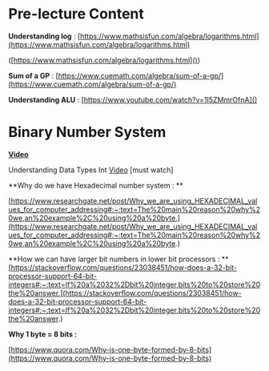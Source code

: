 # Pre-lecture Content

**Understanding log** : [https://www.mathsisfun.com/algebra/logarithms.html](https://www.mathsisfun.com/algebra/logarithms.html)

([https://www.mathsisfun.com/algebra/logarithms.html]())

**Sum of a GP** : [https://www.cuemath.com/algebra/sum-of-a-gp/](https://www.cuemath.com/algebra/sum-of-a-gp/)

**Understanding ALU** : [https://www.youtube.com/watch?v=1I5ZMmrOfnA]()

# **Binary Number System**

**[Video](https://www.youtube.com/watch?v=Etoggf42trE)**

Understanding Data Types Int [Video](https://www.interviewbit.com/tutorial/understanding-data-types-int/#understanding-data-types-int) [must watch]

**Why do we have Hexadecimal number system : **

[https://www.researchgate.net/post/Why_we_are_using_HEXADECIMAL_values_for_computer_addressing#:~:text=The%20main%20reason%20why%20we,an%20example%2C%20using%20a%20byte.](https://www.researchgate.net/post/Why_we_are_using_HEXADECIMAL_values_for_computer_addressing#:~:text=The%20main%20reason%20why%20we,an%20example%2C%20using%20a%20byte.)

**How we can have larger bit numbers in lower bit processors : **
[https://stackoverflow.com/questions/23038451/how-does-a-32-bit-processor-support-64-bit-integers#:~:text=If%20a%2032%2Dbit%20integer,bits%20to%20store%20the%20answer.](https://stackoverflow.com/questions/23038451/how-does-a-32-bit-processor-support-64-bit-integers#:~:text=If%20a%2032%2Dbit%20integer,bits%20to%20store%20the%20answer.)

**Why 1 byte = 8 bits :**

[https://www.quora.com/Why-is-one-byte-formed-by-8-bits](https://www.quora.com/Why-is-one-byte-formed-by-8-bits)
